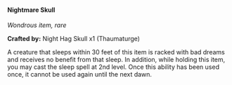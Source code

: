 #### Nightmare Skull
_Wondrous item, rare_

**Crafted by:** Night Hag Skull x1 (Thaumaturge)

A creature that sleeps within 30 feet of this item is racked with bad dreams and receives no benefit from that sleep. In addition, while holding this item, you may cast the sleep spell at 2nd level. Once this ability has been used once, it cannot be used again until the next dawn.
